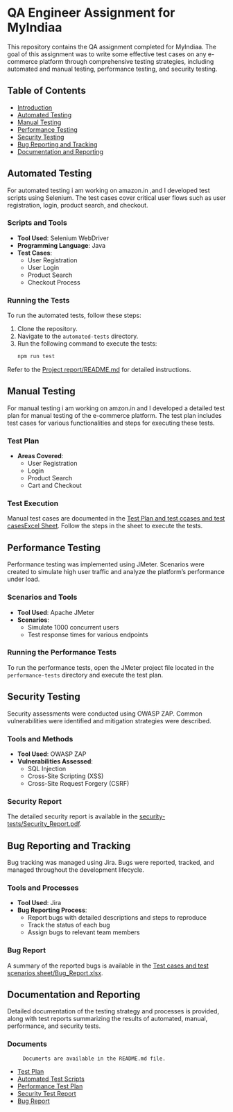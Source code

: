 # QA Engineer Assignment for MyIndiaa

This repository contains the QA assignment completed for MyIndiaa. The goal of this assignment was to write some effective test cases on any e-commerce platform through comprehensive testing strategies, including automated and manual testing, performance testing, and security testing.

## Table of Contents

- [Introduction](#introduction)
- [Automated Testing](#automated-testing)
- [Manual Testing](#manual-testing)
- [Performance Testing](#performance-testing)
- [Security Testing](#security-testing)
- [Bug Reporting and Tracking](#bug-reporting-and-tracking)
- [Documentation and Reporting](#documentation-and-reporting)


## Automated Testing
 
For automated testing i am working on amazon.in ,and  I developed test scripts using Selenium. The test cases cover critical user flows such as user registration, login, product search, and checkout.

### Scripts and Tools

- **Tool Used**: Selenium WebDriver
- **Programming Language**: Java
- **Test Cases**:
  - User Registration
  - User Login
  - Product Search
  - Checkout Process

### Running the Tests

To run the automated tests, follow these steps:

1. Clone the repository.
2. Navigate to the `automated-tests` directory.
3. Run the following command to execute the tests:
    ```sh
    npm run test
    ```

Refer to the [Project report/README.md](./README/ProjectReport) for detailed instructions.

## Manual Testing

For manual testing i am working on amzon.in and I developed a detailed test plan for manual testing of the e-commerce platform. The test plan includes test cases for various functionalities and steps for executing these tests.

### Test Plan

- **Areas Covered**:
  - User Registration
  - Login
  - Product Search
  - Cart and Checkout

### Test Execution

Manual test cases are documented in the [Test Plan and test ccases and test casesExcel Sheet](./README.md/manual-tests/Test_Plan.xlsx). Follow the steps in the sheet to execute the tests.

## Performance Testing

Performance testing was implemented using JMeter. Scenarios were created to simulate high user traffic and analyze the platform’s performance under load.

### Scenarios and Tools

- **Tool Used**: Apache JMeter
- **Scenarios**:
  - Simulate 1000 concurrent users
  - Test response times for various endpoints

### Running the Performance Tests

To run the performance tests, open the JMeter project file located in the `performance-tests` directory and execute the test plan.

## Security Testing

Security assessments were conducted using OWASP ZAP. Common vulnerabilities were identified and mitigation strategies were described.

### Tools and Methods

- **Tool Used**: OWASP ZAP
- **Vulnerabilities Assessed**:
  - SQL Injection
  - Cross-Site Scripting (XSS)
  - Cross-Site Request Forgery (CSRF)

### Security Report

The detailed security report is available in the [security-tests/Security_Report.pdf]([./master/Security_Report.pdf](https://github.com/Hariom-Kumar7/MyIndiaa_Project/blob/master/README.md/Security%20Testing%20ReportSecurity%20Testing%20Report.pdf)).

## Bug Reporting and Tracking

Bug tracking was managed using Jira. Bugs were reported, tracked, and managed throughout the development lifecycle.

### Tools and Processes

- **Tool Used**: Jira
- **Bug Reporting Process**:
  - Report bugs with detailed descriptions and steps to reproduce
  - Track the status of each bug
  - Assign bugs to relevant team members

### Bug Report

A summary of the reported bugs is available in the [Test cases and test scenarios sheet/Bug_Report.xlsx](README.md/Bug_Report.xlsx).

## Documentation and Reporting

Detailed documentation of the testing strategy and processes is provided, along with test reports summarizing the results of automated, manual, performance, and security tests.

### Documents
         Documerts are available in the README.md file.
- [Test Plan](./manual-tests/Test_Plan.xlsx)
- [Automated Test Scripts](./automated-tests)
- [Performance Test Plan](./performance-tests)
- [Security Test Report](./security-tests/Security_Report.pdf)
- [Bug Report](./bug-tracking/Bug_Report.xlsx)

